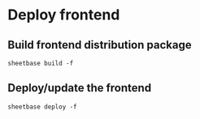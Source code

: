 # Deploy frontend

## Build frontend distribution package

`sheetbase build -f`

## Deploy/update the frontend

`sheetbase deploy -f`